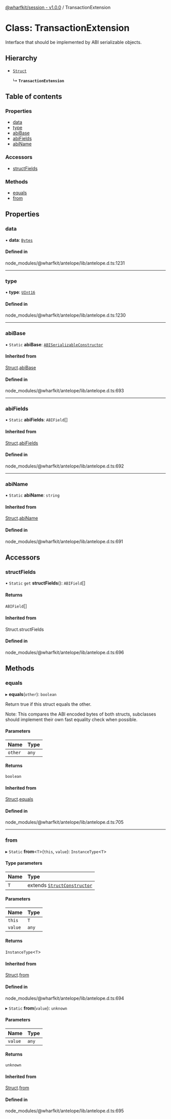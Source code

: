 [@wharfkit/session - v1.0.0](/docs/testREADME.md) / TransactionExtension

# Class: TransactionExtension

Interface that should be implemented by ABI serializable objects.

## Hierarchy

- [`Struct`](/docs/testclasses/Struct-1.md)

  ↳ **`TransactionExtension`**

## Table of contents

### Properties

- [data](/docs/testclasses/TransactionExtension.md#data)
- [type](/docs/testclasses/TransactionExtension.md#type)
- [abiBase](/docs/testclasses/TransactionExtension.md#abibase)
- [abiFields](/docs/testclasses/TransactionExtension.md#abifields)
- [abiName](/docs/testclasses/TransactionExtension.md#abiname)

### Accessors

- [structFields](/docs/testclasses/TransactionExtension.md#structfields)

### Methods

- [equals](/docs/testclasses/TransactionExtension.md#equals)
- [from](/docs/testclasses/TransactionExtension.md#from)

## Properties

### data

• **data**: [`Bytes`](/docs/testclasses/Bytes.md)

#### Defined in

node_modules/@wharfkit/antelope/lib/antelope.d.ts:1231

___

### type

• **type**: [`UInt16`](/docs/testclasses/UInt16.md)

#### Defined in

node_modules/@wharfkit/antelope/lib/antelope.d.ts:1230

___

### abiBase

▪ `Static` **abiBase**: [`ABISerializableConstructor`](/docs/testinterfaces/ABISerializableConstructor.md)

#### Inherited from

[Struct](/docs/testclasses/Struct-1.md).[abiBase](/docs/testclasses/Struct-1.md#abibase)

#### Defined in

node_modules/@wharfkit/antelope/lib/antelope.d.ts:693

___

### abiFields

▪ `Static` **abiFields**: `ABIField`[]

#### Inherited from

[Struct](/docs/testclasses/Struct-1.md).[abiFields](/docs/testclasses/Struct-1.md#abifields)

#### Defined in

node_modules/@wharfkit/antelope/lib/antelope.d.ts:692

___

### abiName

▪ `Static` **abiName**: `string`

#### Inherited from

[Struct](/docs/testclasses/Struct-1.md).[abiName](/docs/testclasses/Struct-1.md#abiname)

#### Defined in

node_modules/@wharfkit/antelope/lib/antelope.d.ts:691

## Accessors

### structFields

• `Static` `get` **structFields**(): `ABIField`[]

#### Returns

`ABIField`[]

#### Inherited from

Struct.structFields

#### Defined in

node_modules/@wharfkit/antelope/lib/antelope.d.ts:696

## Methods

### equals

▸ **equals**(`other`): `boolean`

Return true if this struct equals the other.

Note: This compares the ABI encoded bytes of both structs, subclasses
      should implement their own fast equality check when possible.

#### Parameters

| Name | Type |
| :------ | :------ |
| `other` | `any` |

#### Returns

`boolean`

#### Inherited from

[Struct](/docs/testclasses/Struct-1.md).[equals](/docs/testclasses/Struct-1.md#equals)

#### Defined in

node_modules/@wharfkit/antelope/lib/antelope.d.ts:705

___

### from

▸ `Static` **from**<`T`\>(`this`, `value`): `InstanceType`<`T`\>

#### Type parameters

| Name | Type |
| :------ | :------ |
| `T` | extends [`StructConstructor`](/docs/testinterfaces/StructConstructor.md) |

#### Parameters

| Name | Type |
| :------ | :------ |
| `this` | `T` |
| `value` | `any` |

#### Returns

`InstanceType`<`T`\>

#### Inherited from

[Struct](/docs/testclasses/Struct-1.md).[from](/docs/testclasses/Struct-1.md#from)

#### Defined in

node_modules/@wharfkit/antelope/lib/antelope.d.ts:694

▸ `Static` **from**(`value`): `unknown`

#### Parameters

| Name | Type |
| :------ | :------ |
| `value` | `any` |

#### Returns

`unknown`

#### Inherited from

[Struct](/docs/testclasses/Struct-1.md).[from](/docs/testclasses/Struct-1.md#from)

#### Defined in

node_modules/@wharfkit/antelope/lib/antelope.d.ts:695
